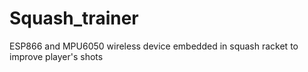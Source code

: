 # Squash_trainer
ESP866 and MPU6050 wireless device embedded in squash racket to improve player's shots
